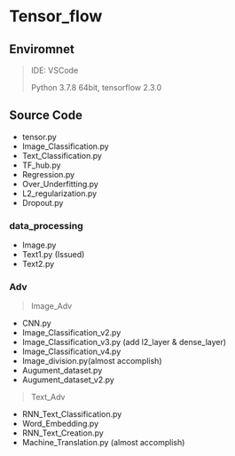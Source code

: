# Tensor_flow

## Enviromnet
>IDE: VSCode
>
>Python 3.7.8 64bit, tensorflow 2.3.0

## Source Code
 - tensor.py 
 - Image_Classification.py 
 - Text_Classification.py 
 - TF_hub.py 
 - Regression.py 
 - Over_Underfitting.py 
 - L2_regularization.py 
 - Dropout.py
### data_processing
 - Image.py
 - Text1.py (Issued)
 - Text2.py
### Adv
 > Image_Adv 
  - CNN.py
  - Image_Classification_v2.py
  - Image_Classification_v3.py (add l2_layer & dense_layer)
  - Image_Classification_v4.py
  - Image_division.py(almost accomplish)
  - Augument_dataset.py
  - Augument_dataset_v2.py
 > Text_Adv
  - RNN_Text_Classification.py
  - Word_Embedding.py
  - RNN_Text_Creation.py
  - Machine_Translation.py (almost accomplish)
